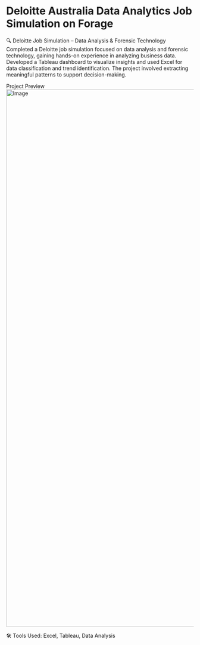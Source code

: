 # Deloitte Australia Data Analytics Job Simulation on Forage

🔍 Deloitte Job Simulation – Data Analysis & Forensic Technology
Completed a Deloitte job simulation focused on data analysis and forensic technology, gaining hands-on experience in analyzing business data. Developed a Tableau dashboard to visualize insights and used Excel for data classification and trend identification. The project involved extracting meaningful patterns to support decision-making.

Project Preview 
<img width="1440" alt="Image" src="https://github.com/user-attachments/assets/31b02071-8b58-43bf-b7dc-8dad737c01b2" />

🛠 Tools Used: Excel, Tableau, Data Analysis
